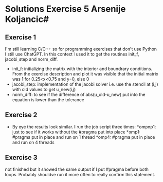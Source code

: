 # Solutions Exercise 5 Arsenije Koljancic#

## Exercise 1 ##
I'm still learning C/C++ so for programming exercises that don't use Python I still use ChatGPT. In this context I used it to get the routines init_f, jacobi_step and norm_diff.
- init_f: initializing the matrix with the interior and boundrary conditions. From the exercise description and plot it was visible that the initial matrix was 1 for 0.25<x<0.75 and y=0, else 0
- jacobi_step: implementation of the jacobi solver i.e. use the stencil at (i,j) with old values to get u_new(i,j)
- norm_diff: to see if the difference of abs(u_old-u_new) put into the equation is lower than the tolerance

## Exercise 2 ##
- By eye the results look similar. I run the job script three times:
	*ompnp1: just to see if it works without the #pragma put into place
	*omp1: #pragma put in place and run on 1 thread
	*omp4: #pragma put in place and run on 4 threads

## Exercise 3 ##
not finished but it showed the same output if I put #pragma before both loops. Probably shouldve run it more often to really confirm this statement.
